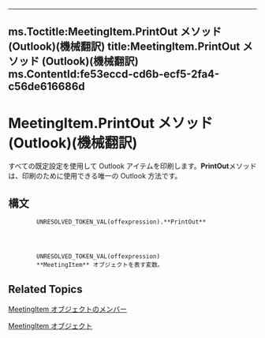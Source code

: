 

---
ms.Toctitle:MeetingItem.PrintOut メソッド (Outlook)(機械翻訳)
title:MeetingItem.PrintOut メソッド (Outlook)(機械翻訳)
ms.ContentId:fe53eccd-cd6b-ecf5-2fa4-c56de616686d
---
# MeetingItem.PrintOut メソッド (Outlook)(機械翻訳)




すべての既定設定を使用して Outlook アイテムを印刷します。**PrintOut**メソッドは、印刷のために使用できる唯一の Outlook 方法です。

## 構文

            UNRESOLVED_TOKEN_VAL(offexpression).**PrintOut**




            UNRESOLVED_TOKEN_VAL(offexpression)
            **MeetingItem** オブジェクトを表す変数。



## Related Topics

[MeetingItem オブジェクトのメンバー](9ae6a19d-d326-4c37-90d8-5ed9933672a0.md)

[MeetingItem オブジェクト](b75730f5-b395-3d66-5acd-b64fd8fcd78f.md)




